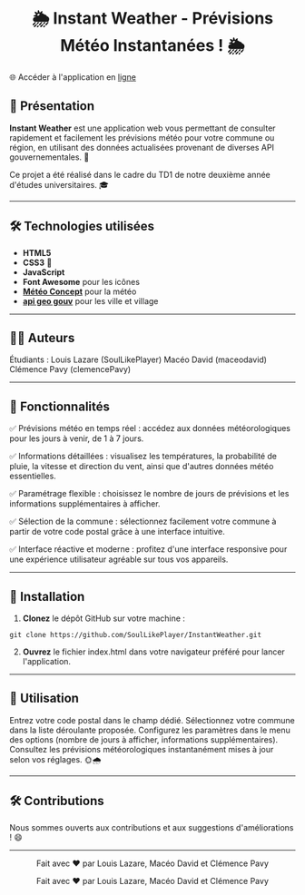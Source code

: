 <h1 align="center">🌦️ Instant Weather - Prévisions Météo Instantanées ! 🌦️</h1>

🌐 Accéder à l'application en [ligne](https://soullikeplayer.github.io/Instant-Weather/)


## 📝 Présentation

**Instant Weather** est une application web vous permettant de consulter rapidement et facilement les prévisions météo pour votre commune ou région, en utilisant des données actualisées provenant de diverses API gouvernementales. 📡

Ce projet a été réalisé dans le cadre du TD1 de notre deuxième année d'études universitaires. 🎓

---

## 🛠️ Technologies utilisées

- **HTML5**  
- **CSS3** 🎨  
- **JavaScript**  
- **Font Awesome** pour les icônes  
- **[Météo Concept](https://api.meteo-concept.com/)** pour la météo
- **[api geo gouv](https://geo.api.gouv.fr/decoupage-administratif/communes)** pour les ville et village

---

## 👨‍🎓 Auteurs

Étudiants :
    Louis Lazare (SoulLikePlayer)
    Macéo David (maceodavid)
    Clémence Pavy (clemencePavy)

---

## 🌟 Fonctionnalités

✅ Prévisions météo en temps réel : accédez aux données météorologiques pour les jours à venir, de 1 à 7 jours.

✅ Informations détaillées : visualisez les températures, la probabilité de pluie, la vitesse et direction du vent, ainsi que d'autres données météo essentielles.

✅ Paramétrage flexible : choisissez le nombre de jours de prévisions et les informations supplémentaires à afficher.

✅ Sélection de la commune : sélectionnez facilement votre commune à partir de votre code postal grâce à une interface intuitive.

✅ Interface réactive et moderne : profitez d'une interface responsive pour une expérience utilisateur agréable sur tous vos appareils.

---

## 🚀 Installation


  1. **Clonez** le dépôt GitHub sur votre machine :

    
    git clone https://github.com/SoulLikePlayer/InstantWeather.git
    

  2. **Ouvrez** le fichier index.html dans votre navigateur préféré pour lancer l'application.

---

## 🎯 Utilisation

   Entrez votre code postal dans le champ dédié.
   Sélectionnez votre commune dans la liste déroulante proposée.
   Configurez les paramètres dans le menu des options (nombre de jours à afficher, informations supplémentaires).
   Consultez les prévisions météorologiques instantanément mises à jour selon vos réglages. 🌞🌧️

---

## 🛠️ Contributions

Nous sommes ouverts aux contributions et aux suggestions d'améliorations ! 😄

---

<p align="center"> Fait avec ❤️ par Louis Lazare, Macéo David et Clémence Pavy </p>
<p align="center"> Fait avec ❤️ par Louis Lazare, Macéo David et Clémence Pavy </p>
